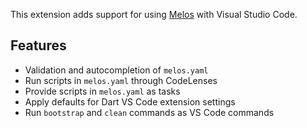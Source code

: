This extension adds support for using [Melos] with Visual Studio Code.

## Features

- Validation and autocompletion of `melos.yaml`
- Run scripts in `melos.yaml` through CodeLenses
- Provide scripts in `melos.yaml` as tasks
- Apply defaults for Dart VS Code extension settings
- Run `bootstrap` and `clean` commands as VS Code commands

[melos]: https://pub.dev/packages/melos
